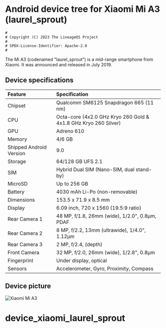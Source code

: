 # Android device tree for Xiaomi Mi A3 (laurel_sprout)

```
#
# Copyright (C) 2023 The LineageOS Project
#
# SPDX-License-Identifier: Apache-2.0
#
```

The Mi A3 (codenamed "laurel_sprout") is a mid-range smartphone from Xiaomi. It was announced and released in July 2019.

## Device specifications

| Feature                 | Specification                                                   |
| :---------------------- | :---------------------------------------------------------------|
| Chipset                 | Qualcomm SM6125 Snapdragon 665 (11 nm)                          |
| CPU                     | Octa-core (4x2.0 GHz Kryo 260 Gold & 4x1.8 GHz Kryo 260 Silver) |
| GPU                     | Adreno 610                                                      |
| Memory                  | 4/6 GB                                                          |
| Shipped Android Version | 9.0                                                             |
| Storage                 | 64/128 GB UFS 2.1                                               |
| SIM                     | Hybrid Dual SIM (Nano-SIM, dual stand-by)                       |
| MicroSD                 | Up to 256 GB                                                    |
| Battery                 | 4030 mAh Li-Po (non-removable)                                  |
| Dimensions              | 153.5 x 71.9 x 8.5 mm                                           |
| Display                 | 6.09 inch, 720 x 1560 (19.5:9 ratio)                            |
| Rear Camera 1           | 48 MP, f/1.8, 26mm (wide), 1/2.0", 0.8µm, PDAF                  |
| Rear Camera 2           | 8 MP, f/2.2, 13mm (ultrawide), 1/4.0", 1.12µm                   |
| Rear Camera 3           | 2 MP, f/2.4, (depth)                                            |
| Front Camera            | 32 MP, f/2.0, 26mm (wide), 1/2.8", 0.8µm                        |
| Fingerprint             | Under display, optical                                          |
| Sensors                 | Accelerometer, Gyro, Proximity, Compass                         |

## Device picture
![Xiaomi Mi A3](https://i01.appmifile.com/webfile/globalimg/products/pc/mi-a3/MIA3_02.jpg "Xiaomi Mi A3")
# device_xiaomi_laurel_sprout
